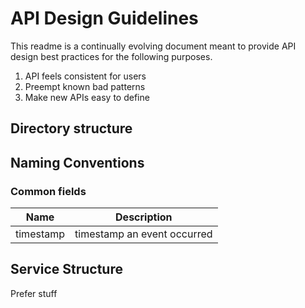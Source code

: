 # API Design Guidelines
This readme is a continually evolving document meant to provide API design best practices for the following purposes.

1. API feels consistent for users
2. Preempt known bad patterns
3. Make new APIs easy to define

## Directory structure


## Naming Conventions
### Common fields
| Name | Description | 
|---|---|
| timestamp | timestamp an event occurred 

## Service Structure
Prefer stuff
